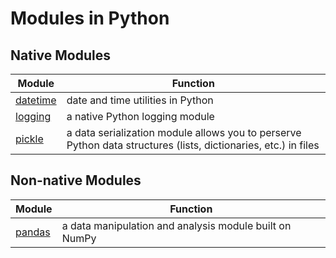 # Modules in Python

## Native Modules
| Module | Function |
| ------ | -------- |
| [datetime](https://docs.python.org/3/library/datetime.html) | date and time utilities in Python |
| [logging](https://github.com/EthanC2/Notes-and-Writeups/blob/main/Python/Modules/Logging.md) | a native Python logging module |
| [pickle](https://github.com/EthanC2/Notes-and-Writeups/blob/main/Python/Modules/Pickling.md) | a data serialization module allows you to perserve Python data structures (lists, dictionaries, etc.) in files |

## Non-native Modules
| Module | Function |
| ------ | -------- |
| [pandas](https://github.com/EthanC2/Notes-and-Writeups/blob/main/Python/Modules/Pandas.md) | a data manipulation and analysis module built on NumPy |
